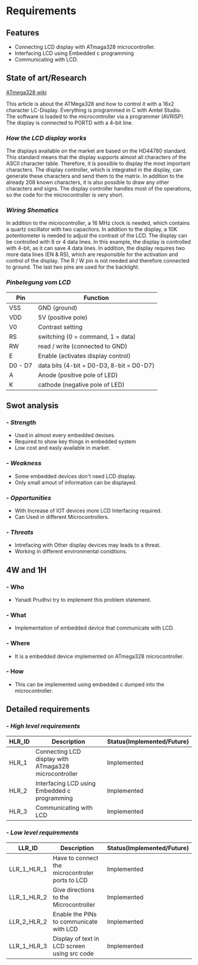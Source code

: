 #  Requirements

##  Features

-   Connecting LCD display with ATmaga328 microcontroller.
-   Interfacing LCD using Embedded c programming
-   Communicating with LCD.

##  State of art/Research

[ATmega328 wiki](https://en.wikipedia.org/wiki/ATmega328)

This article is about the ATMega328 and how to control it with a 16x2 character LC-Display. Everything is programmed in C with Amtel Studio. The software is loaded to the microcontroller via a programmer (AVRISP). The display is connected to PORTD with a 4-bit line.

###  *How the LCD display works*

The displays available on the market are based on the HD44780 standard. This standard means that the display supports almost all characters of the ASCII character table. Therefore, it is possible to display the most important characters. The display controller, which is integrated in the display, can generate these characters and send them to the matrix. In addition to the already 208 known characters, it is also possible to draw any other characters and signs. The display controller handles most of the operations, so the code for the microcontroller is very short.

###  *Wiring Shematics*
In addition to the microcontroller, a 16 MHz clock is needed, which contains a quartz oscillator with two capacitors. In addition to the display, a 10K potentiometer is needed to adjust the contrast of the LCD. The display can be controlled with 8 or 4 data lines. In this example, the display is controlled with 4-bit, as it can save 4 data lines. In addition, the display requires two more data lines (EN & RS), which are responsible for the activation and control of the display. The R / W pin is not needed and therefore connected to ground. The last two pins are used for the backlight.

###  *Pinbelegung vom LCD*

|Pin|	Function|
|----|--------|
|VSS	|GND (ground)|
|VDD|	5V (positive pole)|
|V0	|Contrast setting|
|RS|	switching (0 = command, 1 = data)|
|RW	|read / write (connected to GND)|
|E|	Enable (activates display control)|
|D0 - D7|	data bits (4-bit = D0-D3, 8-bit = D0-D7)|
|A	|Anode (positive pole of LED)|
|K	|cathode (negative pole of LED)|

##  Swot analysis

###  -  *Strength*
-    Used in almost every embedded devises.
-    Required to show key things in embedded system
-    Low cost and easly available in market.

###  -    *Weakness*
-    Some embedded devices don't need LCD display.
-    Only small amout of information can be displayed.


###  -  *Opportunities*
-    With Increase of IOT devices more LCD Interfacing required.
-    Can Used in different Microcontrollers. 
 
###  - *Threats*
-   Intrefacing with Other display devices may leads to a threat.
-   Working in different environmental conidtions.
   
##  4W and 1H
###   -   Who
-   Yanadi Prudhvi try to implement this problem statement.

###  - What
-  Implementation of embedded device that communicate with LCD.

###  -  Where
-   It is a embedded device implemented on ATmega328 microcontroller.

### -   How
-    This can be implemented using embedded c dumped into the microcontroller.

##  Detailed requirements

###  - *High level requirements*

|HLR_ID|Description|Status(Implemented/Future)|
|------|-----------|--------------------------|
|HLR_1|Connecting LCD display with ATmaga328 microcontroller|Implemented|
|HLR_2|Interfacing LCD using Embedded c programming|Implemented|
|HLR_3|Communicating with LCD|Implemented|

###  - *Low level requirements*

|LLR_ID|Description|Status(Implemented/Future)|
|------|-----------|--------------------------|
|LLR_1_HLR_1| Have to connect the microcontroler ports to LCD|Implemented|
|LLR_1_HLR_2|Give directions to the Microcontroller|Implemented|
|LLR_2_HLR_2|Enable the PINs to communicate with LCD|Implemented|
|LLR_1_HLR_3|Display of text in LCD screen using src code|Implemented|

